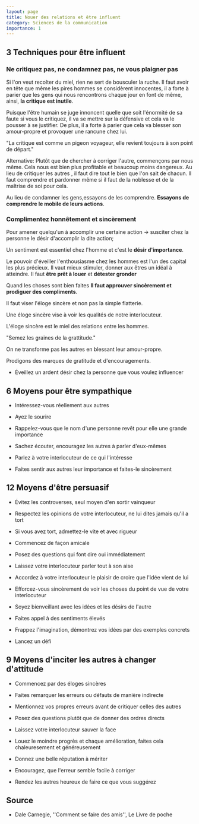 ```yaml
---
layout: page
title: Nouer des relations et être influent
category: Sciences de la communication
importance: 1
---
```


## 3 Techniques pour être influent

### Ne critiquez pas, ne condamnez pas, ne vous plaigner pas
Si l'on veut recolter du miel, rien ne sert de bousculer la ruche. Il faut avoir en tête que même les pires hommes se considèrent innocentes, il a forte à parier que les gens qui nous rencontrons chaque jour en font de même, ainsi, **la critique est inutile**.

Puisque l'être humain se juge innoncent quelle que soit l'énormité de sa faute si vous le critiquez, il va se mettre sur la défensive et cela va le pousser à se justifier. De plus, il a forte à parier que cela va blesser son amour-propre et provoquer une rancune chez lui.

"La critique est comme un pigeon voyageur, elle revient toujours à son point de départ."

Alternative: Plutôt que de chercher à corriger l'autre, commençons par nous même. Cela nous est bien plus profitable et beaucoup moins dangereux.
Au lieu de critiquer les autres , il faut dire tout le bien que l'on sait de chacun. Il faut comprendre et pardonner même si il faut de la noblesse et de la maîtrise de soi pour cela.

Au lieu de condamner les gens,essayons de les comprendre. **Essayons de comprendre le mobile de leurs actions**.


### Complimentez honnêtement et sincèrement
Pour amener quelqu'un à accomplir une certaine action -> susciter chez la personne le désir d'accomplir la dite action;

Un sentiment est essentiel chez l'homme et c'est le **désir d'importance**.

Le pouvoir d'éveiller l'enthousiasme chez les hommes est l'un des capital les plus précieux.
Il vaut mieux stimuler, donner aux êtres un idéal à atteindre. Il faut **être prêt à louer** et **détester gronder**

Quand les choses sont bien faites **Il faut approuver sincèrement et prodiguer des compliments**.

Il faut viser l'éloge sincère et non pas la simple flatterie.

Une éloge sincère vise à voir les qualités de notre interlocuteur.

L'éloge sincère est le miel des relations entre les hommes.

"Semez les graines de la grattitude."

On ne transforme pas les autres en blessant leur amour-propre.

Prodigons des marques de gratitude et d'encouragements.



- Éveillez un ardent désir chez la personne que vous voulez influencer



## 6 Moyens pour être sympathique

- Intéressez-vous réellement aux autres

- Ayez le sourire

- Rappelez-vous que le nom d'une personne revêt pour elle une grande importance

- Sachez écouter, encouragez les autres à parler d'eux-mêmes

- Parlez à votre interlocuteur de ce qui l'intéresse

- Faites sentir aux autres leur importance et faites-le sincèrement



## 12 Moyens d'être persuasif

- Évitez les controverses, seul moyen d'en sortir vainqueur

- Respectez les opinions de votre interlocuteur, ne lui dites jamais qu'il a tort

- Si vous avez tort, admettez-le vite et avec rigueur

- Commencez de façon amicale

- Posez des questions qui font dire oui immédiatement

- Laissez votre interlocuteur parler tout à son aise

- Accordez à votre interlocuteur le plaisir de croire que l'idée vient de lui

- Efforcez-vous sincèrement de voir les choses du point de vue de votre interlocuteur

- Soyez bienveillant avec les idées et les désirs de l'autre

- Faites appel à des sentiments élevés

- Frappez l'imagination, démontrez vos idées par des exemples concrets

- Lancez un défi



## 9 Moyens d'inciter les autres à changer d'attitude

- Commencez par des éloges sincères

- Faites remarquer les erreurs ou défauts de manière indirecte

- Mentionnez vos propres erreurs avant de critiquer celles des autres

- Posez des questions plutôt que de donner des ordres directs

- Laissez votre interlocuteur sauver la face

- Louez le moindre progrès et chaque amélioration, faites cela chaleuresement et généreusement

- Donnez une belle réputation à mériter

- Encouragez, que l'erreur semble facile à corriger

- Rendez les autres heureux de faire ce que vous suggérez



## Source
- Dale Carnegie, ''Comment se faire des amis'', Le Livre de poche
